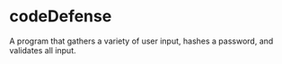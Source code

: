 # codeDefense
A program that gathers a variety of user input, hashes a password, and validates all input.
